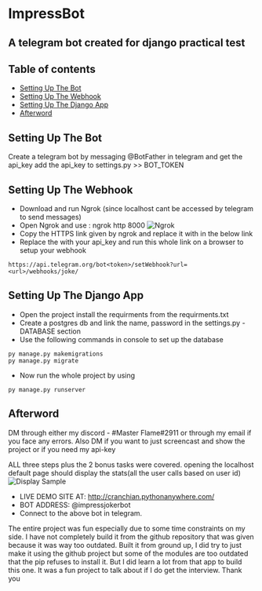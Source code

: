 # ImpressBot
## A telegram bot created for django practical test

## Table of contents
* [Setting Up The Bot](#setting-up-the-bot)
* [Setting Up The Webhook](#setting-up-the-webhook)
* [Setting Up The Django App](#setting-up-the-django-app)
* [Afterword](#afterword)

## Setting Up The Bot
Create a telegram bot by messaging @BotFather in telegram and get the api_key 
add the api_key to settings.py >> BOT_TOKEN

## Setting Up The Webhook
* Download and run Ngrok (since localhost cant be accessed by telegram to send messages) 
* Open Ngrok and use : ngrok http 8000
![Ngrok](https://i.imgur.com/mPbOZYP.png)
* Copy the HTTPS link given by ngrok and replace it with <url> in the below link
* Replace the <token> with your api_key and run this whole link on a browser to setup your webhook
```
https://api.telegram.org/bot<token>/setWebhook?url=<url>/webhooks/joke/
```

## Setting Up The Django App
* Open the project install the requirments from the requirments.txt
* Create a postgres db and link the name, password in the settings.py - DATABASE section
* Use the following commands in console to set up the database
```
py manage.py makemigrations
py manage.py migrate
```
* Now run the whole project by using
```
py manage.py runserver
```

## Afterword
DM through either my discord - #Master Flame#2911 or through my email if you face any errors. Also DM if you want to just screencast and show the project or if you need my
api-key

ALL three steps plus the 2 bonus tasks were covered.
opening the localhost default page should display the stats(all the user calls based on user id) 
![Display Sample](https://i.imgur.com/mGrJykO.png)
  
* LIVE DEMO SITE AT: http://cranchian.pythonanywhere.com/ 
* BOT ADDRESS: @impressjokerbot
* Connect to the above bot in telegram.


The entire project was fun especially due to some time constraints on my side.
I have not completely build it from the github repository that was given because it was way too outdated. Built it from ground up, I did try to just make it using the 
github project but some of the modules are too outdated that the pip refuses to install it. But I did learn a lot from that app to build this one. It was a fun project 
to talk about if I do get the interview.
Thank you
